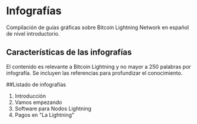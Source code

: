 # Infografías
Compilación de guías gráficas sobre Bitcoin Lightning Network en español de nivel introductorio.


## Características de las infografías
El contenido es relevante a Bitcoin Lightning y no mayor a 250 palabras por infografía.
Se incluyen las referencias para profundizar el conocimiento.

##Listado de infografías
1. Introducción
2. Vamos empezando
3. Software para Nodos Lightning
4. Pagos en "La Lightning"
